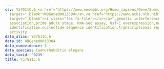 ```yaml
---
csv: Y57G11C.6,<a href="https://www.ensembl.org/Homo_sapiens/Gene/Summary?db=core;g=WBGene00013304"
  target="_blank">WBGene00013304</a>,<a href="https://www.ncbi.nlm.nih.gov/pubmed/30894454"
  target="_blank"><i class="fas fa-file"></i></a>",genetic interference,functional
  association,prime adult stage, RNA-seq assay, hsf-1 overexpression,nucleotide sequence
  identification,nucleotide sequence identification,transcriptional regulation,up-regulates
  activity
data_alias: Y57G11C.6
data_id: WBGene00013304
data_numevidence: 1
data_species: Caenorhabditis elegans
data_taxid: '6239'
title: Y57G11C.6
---
```

